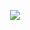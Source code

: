 <p align="center">
<img src="https://capsule-render.vercel.app/api?type=waving&color=timeGradient&height=300&&section=header&text={HI THERE}&fontSize=90&fontAlign=50&fontAlignY=30&desc={This is Zijin_CAI}&descAlign=50&descSize=30&descAlignY=60&animation=twinkling" />
</p>
